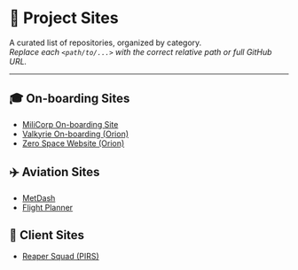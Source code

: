 # 📂 Project Sites

A curated list of repositories, organized by category.  
_Replace each `<path/to/...>` with the correct relative path or full GitHub URL._

---

## 🎓 On-boarding Sites
- [MiliCorp On-boarding Site](<Websites/MiliCorp/>)  
- [Valkyrie On-boarding (Orion)](<Websites/Orion/Valkyries/>)  
- [Zero Space Website (Orion)](<Websites/Orion/ZeroSpace/>)

## ✈️ Aviation Sites
- [MetDash](<Websites/MetDash/>)  
- [Flight Planner](<Websites/FlightPlanner>)

## 💼 Client Sites
- [Reaper Squad (PIRS)](<Websites/FlightPlanner/>)
